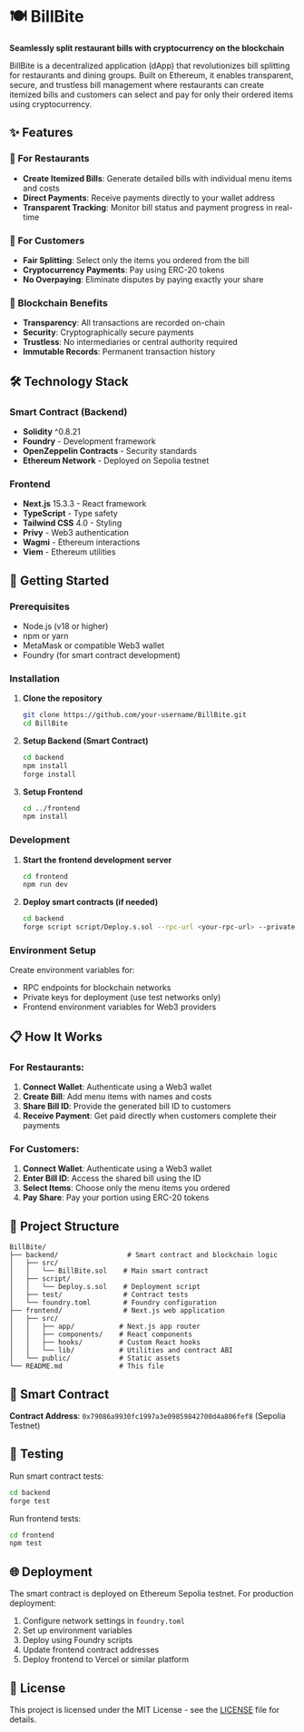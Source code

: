 # 🍽️ BillBite

**Seamlessly split restaurant bills with cryptocurrency on the blockchain**

BillBite is a decentralized application (dApp) that revolutionizes bill splitting for restaurants and dining groups. Built on Ethereum, it enables transparent, secure, and trustless bill management where restaurants can create itemized bills and customers can select and pay for only their ordered items using cryptocurrency.

## ✨ Features

### 🏪 For Restaurants
- **Create Itemized Bills**: Generate detailed bills with individual menu items and costs
- **Direct Payments**: Receive payments directly to your wallet address
- **Transparent Tracking**: Monitor bill status and payment progress in real-time

### 👥 For Customers
- **Fair Splitting**: Select only the items you ordered from the bill
- **Cryptocurrency Payments**: Pay using ERC-20 tokens
- **No Overpaying**: Eliminate disputes by paying exactly your share

### 🔗 Blockchain Benefits
- **Transparency**: All transactions are recorded on-chain
- **Security**: Cryptographically secure payments
- **Trustless**: No intermediaries or central authority required
- **Immutable Records**: Permanent transaction history

## 🛠️ Technology Stack

### Smart Contract (Backend)
- **Solidity** ^0.8.21
- **Foundry** - Development framework
- **OpenZeppelin Contracts** - Security standards
- **Ethereum Network** - Deployed on Sepolia testnet

### Frontend
- **Next.js** 15.3.3 - React framework
- **TypeScript** - Type safety
- **Tailwind CSS** 4.0 - Styling
- **Privy** - Web3 authentication
- **Wagmi** - Ethereum interactions
- **Viem** - Ethereum utilities

## 🚀 Getting Started

### Prerequisites
- Node.js (v18 or higher)
- npm or yarn
- MetaMask or compatible Web3 wallet
- Foundry (for smart contract development)

### Installation

1. **Clone the repository**
   ```bash
   git clone https://github.com/your-username/BillBite.git
   cd BillBite
   ```

2. **Setup Backend (Smart Contract)**
   ```bash
   cd backend
   npm install
   forge install
   ```

3. **Setup Frontend**
   ```bash
   cd ../frontend
   npm install
   ```

### Development

1. **Start the frontend development server**
   ```bash
   cd frontend
   npm run dev
   ```

2. **Deploy smart contracts (if needed)**
   ```bash
   cd backend
   forge script script/Deploy.s.sol --rpc-url <your-rpc-url> --private-key <your-private-key> --broadcast
   ```

### Environment Setup

Create environment variables for:
- RPC endpoints for blockchain networks
- Private keys for deployment (use test networks only)
- Frontend environment variables for Web3 providers

## 📋 How It Works

### For Restaurants:
1. **Connect Wallet**: Authenticate using a Web3 wallet
2. **Create Bill**: Add menu items with names and costs
3. **Share Bill ID**: Provide the generated bill ID to customers
4. **Receive Payment**: Get paid directly when customers complete their payments

### For Customers:
1. **Connect Wallet**: Authenticate using a Web3 wallet
2. **Enter Bill ID**: Access the shared bill using the ID
3. **Select Items**: Choose only the menu items you ordered
4. **Pay Share**: Pay your portion using ERC-20 tokens

## 📁 Project Structure

```
BillBite/
├── backend/                 # Smart contract and blockchain logic
│   ├── src/
│   │   └── BillBite.sol    # Main smart contract
│   ├── script/
│   │   └── Deploy.s.sol    # Deployment script
│   ├── test/               # Contract tests
│   └── foundry.toml        # Foundry configuration
├── frontend/               # Next.js web application
│   ├── src/
│   │   ├── app/           # Next.js app router
│   │   ├── components/    # React components
│   │   ├── hooks/         # Custom React hooks
│   │   └── lib/           # Utilities and contract ABI
│   └── public/            # Static assets
└── README.md              # This file
```

## 🔐 Smart Contract

**Contract Address**: `0x79086a9930fc1997a3e09859842700d4a806fef8` (Sepolia Testnet)

## 🧪 Testing

Run smart contract tests:
```bash
cd backend
forge test
```

Run frontend tests:
```bash
cd frontend
npm test
```

## 🌐 Deployment

The smart contract is deployed on Ethereum Sepolia testnet. For production deployment:

1. Configure network settings in `foundry.toml`
2. Set up environment variables
3. Deploy using Foundry scripts
4. Update frontend contract addresses
5. Deploy frontend to Vercel or similar platform

## 📄 License

This project is licensed under the MIT License - see the [LICENSE](LICENSE) file for details.
